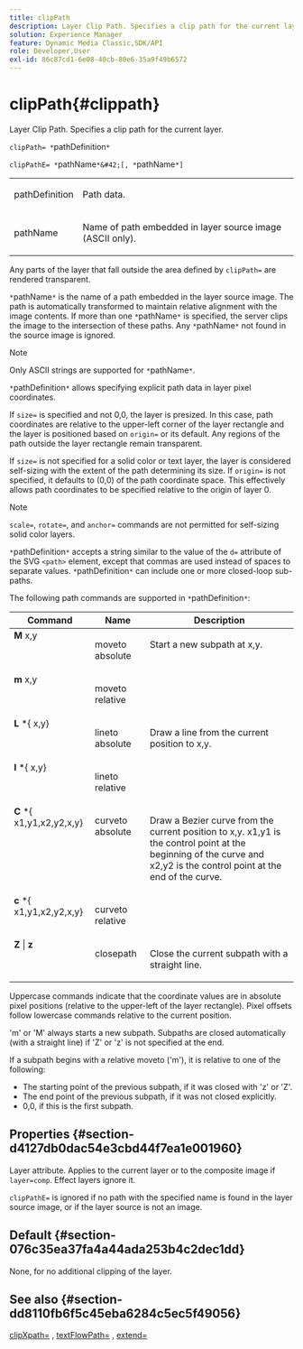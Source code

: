 ```yaml
---
title: clipPath
description: Layer Clip Path. Specifies a clip path for the current layer.
solution: Experience Manager
feature: Dynamic Media Classic,SDK/API
role: Developer,User
exl-id: 86c87cd1-6e08-40cb-80e6-35a9f49b6572
---
```

# clipPath{#clippath}

Layer Clip Path. Specifies a clip path for the current layer.

 `clipPath= *`pathDefinition`*`

`clipPathE= *`pathName`*&#42;[, *`pathName`*]`

<table id="simpletable_275E2A5FAB804C6388BD110D2ACA3C82"> 
 <tr class="strow"> 
  <td class="stentry"> <p><span class="codeph"> <span class="varname"> pathDefinition</span> </span> </p> </td> 
  <td class="stentry"> <p>Path data. </p></td> 
 </tr> 
 <tr class="strow"> 
  <td class="stentry"> <p><span class="codeph"> <span class="varname"> pathName</span></span> </p> </td> 
  <td class="stentry"> <p>Name of path embedded in layer source image (ASCII only). </p></td> 
 </tr> 
</table>

Any parts of the layer that fall outside the area defined by `clipPath=` are rendered transparent.

`*`pathName`*` is the name of a path embedded in the layer source image. The path is automatically transformed to maintain relative alignment with the image contents. If more than one `*`pathName`*` is specified, the server clips the image to the intersection of these paths. Any `*`pathName`*` not found in the source image is ignored.

>[!NOTE]
>
>Only ASCII strings are supported for `*`pathName`*`.

`*`pathDefinition`*` allows specifying explicit path data in layer pixel coordinates.

If `size=` is specified and not 0,0, the layer is presized. In this case, path coordinates are relative to the upper-left corner of the layer rectangle and the layer is positioned based on `origin=` or its default. Any regions of the path outside the layer rectangle remain transparent.

If `size=` is not specified for a solid color or text layer, the layer is considered self-sizing with the extent of the path determining its size. If `origin=` is not specified, it defaults to (0,0) of the path coordinate space. This effectively allows path coordinates to be specified relative to the origin of layer 0.

>[!NOTE]
>
>`scale=`, `rotate=`, and `anchor=` commands are not permitted for self-sizing solid color layers.

`*`pathDefinition`*` accepts a string similar to the value of the `d=` attribute of the SVG `<path>` element, except that commas are used instead of spaces to separate values. `*`pathDefinition`*` can include one or more closed-loop sub-paths.

The following path commands are supported in `*`pathDefinition`*`: 

<table id="table_A74DD7A48B1C417D9D4BA46BECEAB981"> 
 <thead> 
  <tr> 
   <th class="entry"> <b> Command</b> </th> 
   <th class="entry"> <b> Name</b> </th> 
   <th class="entry"> <b> Description</b> </th> 
  </tr> 
 </thead>
 <tbody> 
  <tr valign="top"> 
   <td> <b> M</b> <span class="varname"> x,y</span> </td> 
   <td> <p> moveto absolute </p> </td> 
   <td> <p> Start a new subpath at x,y. </p> </td> 
  </tr> 
  <tr valign="top"> 
   <td> <b> m</b> <span class="varname"> x,y</span> </td> 
   <td> <p> moveto relative </p> </td> 
  </tr> 
  <tr valign="top"> 
   <td> <b> L</b> *{<span class="varname"> x,y</span>} </td> 
   <td> <p> lineto absolute </p> </td> 
   <td> <p> Draw a line from the current position to x,y. </p> </td> 
  </tr> 
  <tr valign="top"> 
   <td> <b> l</b> *{<span class="varname"> x,y</span>} </td> 
   <td> <p> lineto relative </p> </td> 
  </tr> 
  <tr valign="top"> 
   <td> <b> C</b> *{<span class="varname"> x1,y1,x2,y2,x,y</span>} </td> 
   <td> <p> curveto absolute </p> </td> 
   <td> <p> Draw a Bezier curve from the current position to x,y. x1,y1 is the control point at the beginning of the curve and x2,y2 is the control point at the end of the curve. </p> </td> 
  </tr> 
  <tr valign="top"> 
   <td> <b> c</b> *{<span class="varname"> x1,y1,x2,y2,x,y</span>} </td> 
   <td> <p> curveto relative </p> </td> 
  </tr> 
  <tr valign="top"> 
   <td> <b> Z</b> | <b>z</b> </td> 
   <td> <p> closepath </p> </td> 
   <td> <p> Close the current subpath with a straight line. </p> </td> 
  </tr> 
 </tbody> 
</table>

Uppercase commands indicate that the coordinate values are in absolute pixel positions (relative to the upper-left of the layer rectangle). Pixel offsets follow lowercase commands relative to the current position.

'm' or 'M' always starts a new subpath. Subpaths are closed automatically (with a straight line) if 'Z' or 'z' is not specified at the end.

If a subpath begins with a relative moveto ('m'), it is relative to one of the following:

* The starting point of the previous subpath, if it was closed with 'z' or 'Z'. 
* The end point of the previous subpath, if it was not closed explicitly. 
* 0,0, if this is the first subpath.

## Properties {#section-d4127db0dac54e3cbd44f7ea1e001960}

Layer attribute. Applies to the current layer or to the composite image if `layer=comp`. Effect layers ignore it.

`clipPathE=` is ignored if no path with the specified name is found in the layer source image, or if the layer source is not an image.

## Default {#section-076c35ea37fa4a44ada253b4c2dec1dd}

None, for no additional clipping of the layer.

## See also {#section-dd8110fb6f5c45eba6284c5ec5f49056}

[clipXpath=](../../../../../is-api/http-ref/image-serving-api-ref/c-http-protocol-reference/c-command-reference/r-clipxpath.md#reference-17e5e4da3e044943af8f963f58a45f53) , [textFlowPath=](../../../../../is-api/http-ref/image-serving-api-ref/c-http-protocol-reference/c-command-reference/r-textflowpath.md#reference-0b8d9493d71342f0b6a64a6d221584ef) , [extend=](../../../../../is-api/http-ref/image-serving-api-ref/c-http-protocol-reference/c-command-reference/r-extend.md#reference-7e9156beb285459d830e2d56782a74ac)
